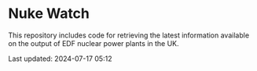 # Nuke Watch

This repository includes code for retrieving the latest information available on the output of EDF nuclear power plants in the UK.

Last updated: 2024-07-17 05:12